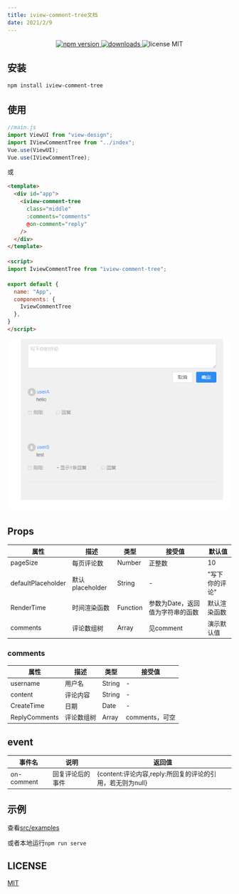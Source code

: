 ```yaml
---
title: iview-comment-tree文档
date: 2021/2/9
---
```

<p align="center">
  <a href="https://npmjs.org/package/iview-comment-tree">
    <img src="https://img.shields.io/npm/v/iview-comment-tree.svg" alt="npm version">
  </a>
  <a href="https://npmjs.org/package/iview-comment-tree">
    <img src="https://img.shields.io/npm/dt/iview-comment-tree.svg" alt="downloads">
  </a>
  <a>
    <img src="https://img.shields.io/badge/license-MIT-blue.svg" alt="license MIT">
  </a>
</p>

## 安装

```bash
npm install iview-comment-tree
```

## 使用

```js
//main.js
import ViewUI from "view-design";
import IViewCommentTree from "../index";
Vue.use(ViewUI);
Vue.use(IViewCommentTree);
```

或

```html
<template>
  <div id="app">
    <iview-comment-tree
      class="middle"
      :comments="comments"
      @on-comment="reply"
    />
  </div>
</template>

<script>
import IviewCommentTree from "iview-comment-tree";

export default {
  name: "App",
  components: {
    IviewCommentTree
  },
}
</script>
```

![截图](https://github.com/Unnatural16/iview-comment-tree/blob/master/screenshot.png?raw=true)

## Props

| 属性               | 描述            | 类型     | 接受值                           | 默认值         |
| ------------------ | --------------- | -------- | -------------------------------- | -------------- |
| pageSize           | 每页评论数      | Number   | 正整数                           | 10             |
| defaultPlaceholder | 默认placeholder | String   | -                                | "写下你的评论" |
| RenderTime         | 时间渲染函数    | Function | 参数为Date，返回值为字符串的函数 | 默认渲染函数   |
| comments           | 评论数组树      | Array    | 见comment                        | 演示默认值     |

### comments

| 属性          | 描述       | 类型   | 接受值         |
| ------------- | ---------- | ------ | -------------- |
| username      | 用户名     | String | -              |
| content       | 评论内容   | String | -              |
| CreateTime    | 日期       | Date   | -              |
| ReplyComments | 评论数组树 | Array  | comments，可空 |

## event

| 事件名     | 说明             | 返回值                                                    |
| ---------- | ---------------- | --------------------------------------------------------- |
| on-comment | 回复评论后的事件 | {content:评论内容,reply:所回复的评论的引用，若无则为null} |

## 示例

查看[src/examples](https://github.com/Unnatural16/iview-comment-tree/tree/master/src/examples)

或者本地运行`npm run serve`

## LICENSE

[MIT](https://github.com/Unnatural16/iview-comment-tree/blob/master/LICENSE)
